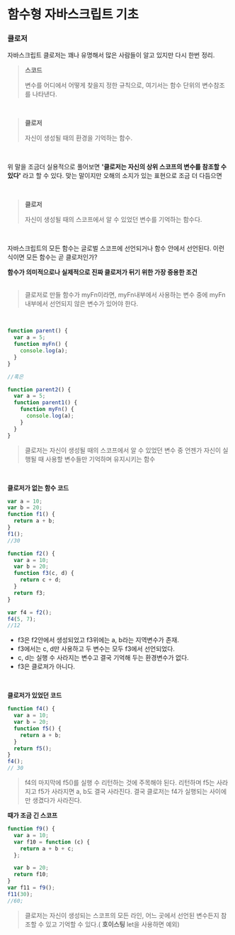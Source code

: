 # 함수형 자바스크립트 기초

### **클로저**

자바스크립트 클로저는 꽤나 유명해서 많은 사람들이 알고 있지만 다시 한번 정리.

> **스코드**
>
> 변수를 어디에서 어떻게 찾을지 정한 규칙으로, 여기서는 함수 단위의 변수참조를 나타낸다.

<br/>

> **클로저**
>
> 자신이 생성될 때의 환경을 기억하는 함수.

<br/>

위 말을 조금더 실용적으로 풀어보면 **'클로저는 자신의 상위 스코프의 변수를 참조할 수 있다'** 라고 할 수 있다. 맞는 말이지만 오해의 소지가 있는 표현으로 조금 더 다듬으면

<br/>

> **클로저**
>
> 자신이 생성될 때의 스코프에서 알 수 있었던 변수를 기억하는 함수다.

<br/>

자바스크립트의 모든 함수는 글로벌 스코프에 선언되거나 함수 안에서 선언된다. 이런 식이면 모든 함수는 곧 클로저인가?

**함수가 의미적으로나 실제적으로 진짜 클로저가 뒤기 위한 가장 중용한 조건**  
<br/>

> 클로저로 만들 함수가 myFn이라면, myFn내부에서 사용하는 변수 중에 myFn내부에서 선언되지 않은 변수가 있어야 한다.

<br/>

```javascript
function parent() {
  var a = 5;
  function myFn() {
    console.log(a);
  }
}

//혹은

function parent2() {
  var a = 5;
  function parent1() {
    function myFn() {
      console.log(a);
    }
  }
}
```

> 클로저는 자신이 생성될 때의 스코프에서 알 수 있었던 변수 중 언젠가 자신이 실행될 때 사용할 변수들만 기억하며 유지시키는 함수

<br/>

**클로저가 없는 함수 코드**

```javascript
var a = 10;
var b = 20;
function f1() {
  return a + b;
}
f1();
//30

function f2() {
  var a = 10;
  var b = 20;
  function f3(c, d) {
    return c + d;
  }
  return f3;
}

var f4 = f2();
f4(5, 7);
//12
```

- f3은 f2안에서 생성되었고 f3위에는 a, b라는 지역변수가 존재.
- f3에서는 c, d만 사용하고 두 변수는 모두 f3에서 선언되었다.
- c, d는 실행 수 사라지는 변수고 결국 기억해 두는 환경변수가 없다.
- f3은 클로져가 아니다.

<br/>

**클로저가 있었던 코드**

```javascript
function f4() {
  var a = 10;
  var b = 20;
  function f5() {
    return a + b;
  }
  return f5();
}
f4();
// 30
```

> f4의 마지막에 f5()를 실행 수 리턴하는 것에 주목해야 된다. 리턴하며 f5는 사라지고 f5가 사라지면 a, b도 결국 사라진다. 결국 클로저는 f4가 실행되는 사이에만 생겼다가 사라진다.

**때가 조금 긴 스코프**

```javascript
function f9() {
  var a = 10;
  var f10 = function (c) {
    return a + b + c;
  };

  var b = 20;
  return f10;
}
var f11 = f9();
f11(30);
//60;
```

> 클로저는 자신이 생성되는 스코프의 모든 라인, 어느 곳에서 선언된 변수든지 참조할 수 있고 기억할 수 있다.( **호이스팅** let을 사용하면 예외)

